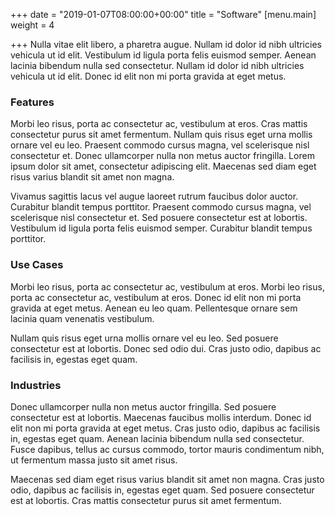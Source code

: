 +++
date = "2019-01-07T08:00:00+00:00"
title = "Software"
[menu.main]
weight = 4

+++
Nulla vitae elit libero, a pharetra augue. Nullam id dolor id nibh ultricies vehicula ut id elit. Vestibulum id ligula porta felis euismod semper. Aenean lacinia bibendum nulla sed consectetur. Nullam id dolor id nibh ultricies vehicula ut id elit. Donec id elit non mi porta gravida at eget metus.

### Features

Morbi leo risus, porta ac consectetur ac, vestibulum at eros. Cras mattis consectetur purus sit amet fermentum. Nullam quis risus eget urna mollis ornare vel eu leo. Praesent commodo cursus magna, vel scelerisque nisl consectetur et. Donec ullamcorper nulla non metus auctor fringilla. Lorem ipsum dolor sit amet, consectetur adipiscing elit. Maecenas sed diam eget risus varius blandit sit amet non magna.

Vivamus sagittis lacus vel augue laoreet rutrum faucibus dolor auctor. Curabitur blandit tempus porttitor. Praesent commodo cursus magna, vel scelerisque nisl consectetur et. Sed posuere consectetur est at lobortis. Vestibulum id ligula porta felis euismod semper. Curabitur blandit tempus porttitor.

### Use Cases

Morbi leo risus, porta ac consectetur ac, vestibulum at eros. Morbi leo risus, porta ac consectetur ac, vestibulum at eros. Donec id elit non mi porta gravida at eget metus. Aenean eu leo quam. Pellentesque ornare sem lacinia quam venenatis vestibulum.

Nullam quis risus eget urna mollis ornare vel eu leo. Sed posuere consectetur est at lobortis. Donec sed odio dui. Cras justo odio, dapibus ac facilisis in, egestas eget quam.

### Industries

Donec ullamcorper nulla non metus auctor fringilla. Sed posuere consectetur est at lobortis. Maecenas faucibus mollis interdum. Donec id elit non mi porta gravida at eget metus. Cras justo odio, dapibus ac facilisis in, egestas eget quam. Aenean lacinia bibendum nulla sed consectetur. Fusce dapibus, tellus ac cursus commodo, tortor mauris condimentum nibh, ut fermentum massa justo sit amet risus.

Maecenas sed diam eget risus varius blandit sit amet non magna. Cras justo odio, dapibus ac facilisis in, egestas eget quam. Sed posuere consectetur est at lobortis. Cras mattis consectetur purus sit amet fermentum.